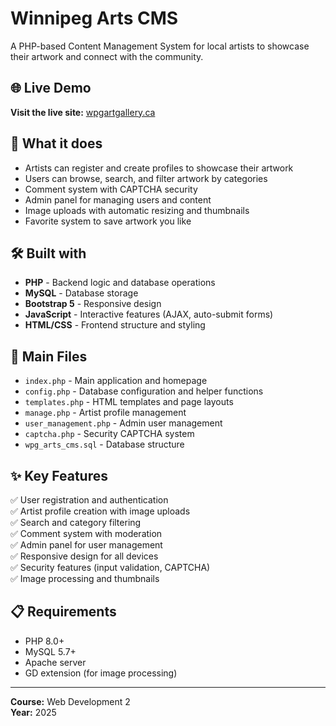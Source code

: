 # Winnipeg Arts CMS

A PHP-based Content Management System for local artists to showcase their artwork and connect with the community.

## 🌐 Live Demo

**Visit the live site:** [wpgartgallery.ca](https://wpgartgallery.ca)

## 🎨 What it does

- Artists can register and create profiles to showcase their artwork
- Users can browse, search, and filter artwork by categories
- Comment system with CAPTCHA security
- Admin panel for managing users and content
- Image uploads with automatic resizing and thumbnails
- Favorite system to save artwork you like

## 🛠️ Built with

- **PHP** - Backend logic and database operations
- **MySQL** - Database storage
- **Bootstrap 5** - Responsive design
- **JavaScript** - Interactive features (AJAX, auto-submit forms)
- **HTML/CSS** - Frontend structure and styling

## 📁 Main Files

- `index.php` - Main application and homepage
- `config.php` - Database configuration and helper functions  
- `templates.php` - HTML templates and page layouts
- `manage.php` - Artist profile management
- `user_management.php` - Admin user management
- `captcha.php` - Security CAPTCHA system
- `wpg_arts_cms.sql` - Database structure

## ✨ Key Features

✅ User registration and authentication  
✅ Artist profile creation with image uploads  
✅ Search and category filtering  
✅ Comment system with moderation  
✅ Admin panel for user management  
✅ Responsive design for all devices  
✅ Security features (input validation, CAPTCHA)  
✅ Image processing and thumbnails  

## 📋 Requirements

- PHP 8.0+
- MySQL 5.7+
- Apache server
- GD extension (for image processing)

---

**Course:** Web Development 2  
**Year:** 2025
